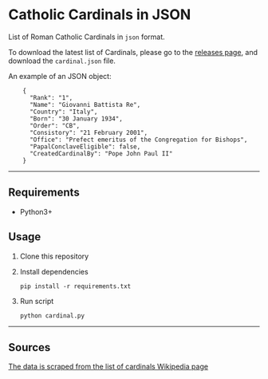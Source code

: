 # Catholic Cardinals in JSON
List of Roman Catholic Cardinals in `json` format.

To download the latest list of Cardinals, please go to the [releases page](https://github.com/ChrisVo/cardinals/releases), and download the `cardinal.json` file.

An example of an JSON object:

```
    {
      "Rank": "1",
      "Name": "Giovanni Battista Re",
      "Country": "Italy",
      "Born": "30 January 1934",
      "Order": "CB",
      "Consistory": "21 February 2001",
      "Office": "Prefect emeritus of the Congregation for Bishops",
      "PapalConclaveEligible": false,
      "CreatedCardinalBy": "Pope John Paul II"
    }
```

---

## Requirements
- Python3+

## Usage

1. Clone this repository
2. Install dependencies

    `pip install -r requirements.txt`

3. Run script

    `python cardinal.py`

---
## Sources
[The data is scraped from the list of cardinals Wikipedia page](https://en.wikipedia.org/wiki/List_of_current_cardinals)